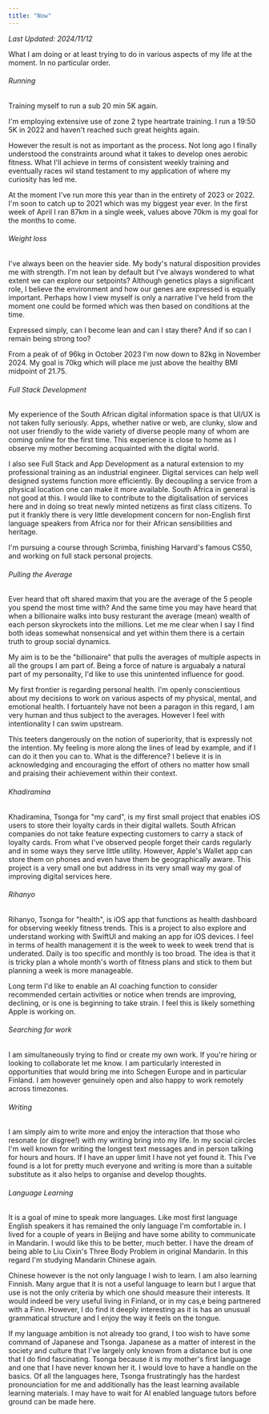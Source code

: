 ```yaml
---
title: "Now"
---
```


_Last Updated: 2024/11/12_

What I am doing or at least trying to do in various aspects of my life at the moment. In no particular order.

###### Running

Training myself to run a sub 20 min 5K again.

I'm employing extensive use of zone 2 type heartrate training. I run a 19:50 5K in 2022 and haven't reached such great heights again.

However the result is not as important as the process. Not long ago I finally understood the constraints around what it takes to develop ones aerobic fitness. What I'll achieve in terms of consistent weekly training and eventually races wil stand testament to my application of where my curiosity has led me.

At the moment I've run more this year than in the entirety of 2023 or 2022. I'm soon to catch up to 2021 which was my biggest year ever. In the first week of April I ran 87km in a single week, values above 70km is my goal for the months to come.

###### Weight loss

I've always been on the heavier side. My body's natural disposition provides me with strength. I'm not lean by default but I've always wondered to what extent we can explore our setpoints? Although genetics plays a significant role, I believe the environment and how our genes are expressed is equally important. Perhaps how I view myself is only a narrative I've held from the moment one could be formed which was then based on conditions at the time.

Expressed simply, can I become lean and can I stay there? And if so can I remain being strong too?

From a peak of of 96kg in October 2023 I'm now down to 82kg in November 2024. My goal is 70kg which will place me just above the healthy BMI midpoint of 21.75.

###### Full Stack Development

My experience of the South African digital information space is that UI/UX is not taken fully seriously. Apps, whether native or web, are clunky, slow and not user friendly to the wide variety of diverse people many of whom are coming online for the first time. This experience is close to home as I observe my mother becoming acquainted with the digital world.

I also see Full Stack and App Development as a natural extension to my professional training as an industrial engineer. Digital services can help well designed systems function more efficiently. By decoupling a service from a physical location one can make it more available. South Africa in general is not good at this. I would like to contribute to the digitalisation of services here and in doing so treat newly minted netizens as first class citizens. To put it frankly there is very little development concern for non-English first language speakers from Africa nor for their African sensibilities and heritage.

I'm pursuing a course through Scrimba, finishing Harvard's famous CS50, and working on full stack personal projects.

###### Pulling the Average

Ever heard that oft shared maxim that you are the average of the 5 people you spend the most time with? And the same time you may have heard that when a billionaire walks into busy resturant the average (mean) wealth of each person skyrockets into the millions. Let me me clear when I say I find both ideas somewhat nonsensical and yet within them there is a certain truth to group social dynamics.

My aim is to be the "billionaire" that pulls the averages of multiple aspects in all the groups I am part of. Being a force of nature is arguabaly a natural part of my personailty, I'd like to use this unintented influence for good.

My first frontier is regarding personal health. I'm openly conscientious about my decisions to work on various aspects of my physical, mental, and emotional health. I fortuantely have not been a paragon in this regard, I am very human and thus subject to the averages. However I feel with intentionality I can swim upstream.

This teeters dangerously on the notion of superiority, that is expressly not the intention. My feeling is more along the lines of lead by example, and if I can do it then you can to. What is the difference? I believe it is in acknowledging and encouraging the effort of others no matter how small and praising their achievement within their context.

###### Khadiramina

Khadiramina, Tsonga for "my card", is my first small project that enables iOS users to store their loyalty cards in their digital wallets. South African companies do not take feature expecting customers to carry a stack of loyalty cards. From what I've observed people forget their cards regularly and in some ways they serve little utility. However, Apple's Wallet app can store them on phones and even have them be geographically aware. This project is a very small one but address in its very small way my goal of improving digital services here.

###### Rihanyo

Rihanyo, Tsonga for "health", is iOS app that functions as health dashboard for observing weekly fitness trends. This is a project to also explore and understand working with SwiftUI and making an app for iOS devices. I feel in terms of health management it is the week to week to week trend that is underated. Daily is too specific and monthly is too broad. The idea is that it is tricky plan a whole month's worth of fitness plans and stick to them but planning a week is more manageable.

Long term I'd like to enable an AI coaching function to consider recommended certain activities or notice when trends are improving, declining, or is one is beginning to take strain. I feel this is likely something Apple is working on.

###### Searching for work

I am simultaneously trying to find or create my own work. If you're hiring or looking to collaborate let me know. I am particularly interested in opportunities that would bring me into Schegen Europe and in particular Finland. I am however genuinely open and also happy to work remotely across timezones.

###### Writing

I am simply aim to write more and enjoy the interaction that those who resonate (or disgree!) with my writing bring into my life. In my social circles I'm well known for writing the longest text messages and in person talking for hours and hours. If I have an upper limit I have not yet found it. This I've found is a lot for pretty much everyone and writing is more than a suitable substitute as it also helps to organise and develop thoughts.

###### Language Learning

It is a goal of mine to speak more languages. Like most first language English speakers it has remained the only language I'm comfortable in. I lived for a couple of years in Beijing and have some ability to communicate in Mandarin. I would like this to be better, much better. I have the dream of being able to Liu Cixin's Three Body Problem in original Mandarin. In this regard I'm studying Mandarin Chinese again.

Chinese however is the not only language I wish to learn. I am also learning Finnish. Many argue that it is not a useful language to learn but I argue that use is not the only criteria by which one should measure their interests. It would indeed be very useful living in Finland, or in my cas,e being partnered with a Finn. However, I do find it deeply interesting as it is has an unusual grammatical structure and I enjoy the way it feels on the tongue.

If my language ambition is not already too grand, I too wish to have some command of Japanese and Tsonga. Japanese as a matter of interest in the society and culture that I've largely only known from a distance but is one that I do find fascinating. Tsonga because it is my mother's first language and one that I have never known her it. I would love to have a handle on the basics. Of all the languages here, Tsonga frustratingly has the hardest pronounciation for me and additionally has the least learning available learning materials. I may have to wait for AI enabled language tutors before ground can be made here.

